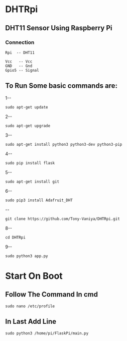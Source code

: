 # DHTRpi
## DHT11 Sensor Using Raspberry Pi

### Connection
  ```
  Rpi  -- DHT11
  
  Vcc   -- Vcc
  GND   -- Gnd
  Gpio5 -- Signal
```


## To Run Some basic commands are:

1--
```
sudo apt-get update
```
2--
```
sudo apt-get upgrade
```
3--
```
sudo apt-get install python3 python3-dev python3-pip
```
4--
```
sudo pip install flask
```
5--
```
sudo apt-get install git
```
6--
```
sudo pip3 install Adafruit_DHT
```
--
```
git clone https://github.com/Tony-Vaniya/DHTRpi.git
```
8--
```
cd DHTRpi
```
9--
```
sudo python3 app.py
```

# Start On Boot 
## Follow The Command In cmd
```
sudo nano /etc/profile
```

## In Last Add Line

```
sudo python3 /home/pi/FlaskPi/main.py
```
